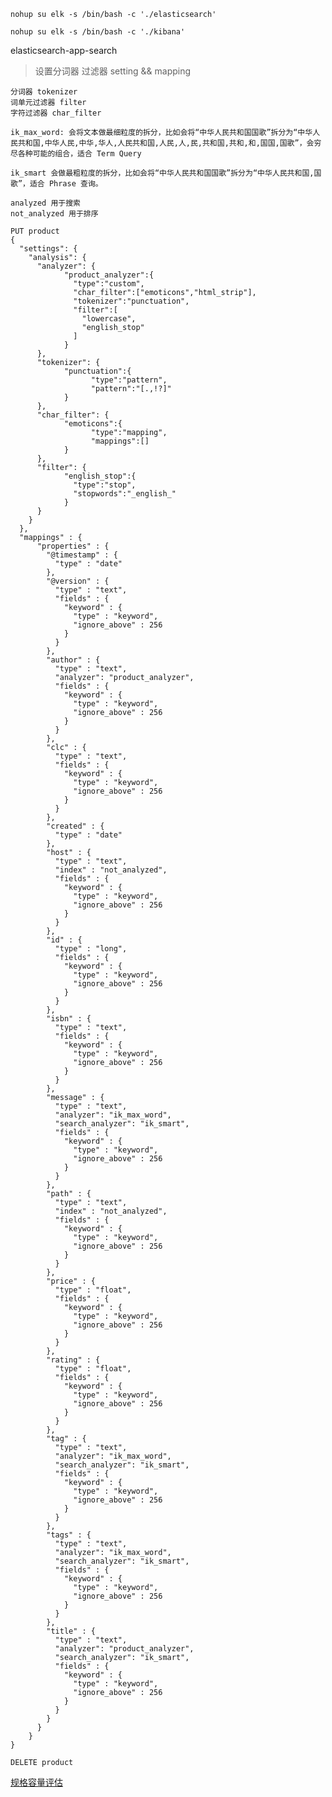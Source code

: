 
    nohup su elk -s /bin/bash -c './elasticsearch'

    nohup su elk -s /bin/bash -c './kibana'

elasticsearch-app-search


> 设置分词器 过滤器   setting && mapping
  

    分词器 tokenizer
    词单元过滤器 filter
    字符过滤器 char_filter

    ik_max_word: 会将文本做最细粒度的拆分，比如会将“中华人民共和国国歌”拆分为“中华人民共和国,中华人民,中华,华人,人民共和国,人民,人,民,共和国,共和,和,国国,国歌”，会穷尽各种可能的组合，适合 Term Query

    ik_smart 会做最粗粒度的拆分，比如会将“中华人民共和国国歌”拆分为“中华人民共和国,国歌”，适合 Phrase 查询。
    
    analyzed 用于搜索
    not_analyzed 用于排序

    PUT product
    {
      "settings": {
        "analysis": {
          "analyzer": {
                "product_analyzer":{
                  "type":"custom",
                  "char_filter":["emoticons","html_strip"],
                  "tokenizer":"punctuation",
                  "filter":[
                    "lowercase",
                    "english_stop"
                  ]
                }
          },
          "tokenizer": {
                "punctuation":{
                      "type":"pattern",
                      "pattern":"[.,!?]"
                }
          },
          "char_filter": {
                "emoticons":{
                      "type":"mapping",
                      "mappings":[]
                }
          },
          "filter": {
                "english_stop":{
                  "type":"stop",
                  "stopwords":"_english_"
                }
          }
        }
      },
      "mappings" : {
          "properties" : {
            "@timestamp" : {
              "type" : "date"
            },
            "@version" : {
              "type" : "text",
              "fields" : {
                "keyword" : {
                  "type" : "keyword",
                  "ignore_above" : 256
                }
              }
            },
            "author" : {
              "type" : "text",
              "analyzer": "product_analyzer",
              "fields" : {
                "keyword" : {
                  "type" : "keyword",
                  "ignore_above" : 256
                }
              }
            },
            "clc" : {
              "type" : "text",
              "fields" : {
                "keyword" : {
                  "type" : "keyword",
                  "ignore_above" : 256
                }
              }
            },
            "created" : {
              "type" : "date"
            },
            "host" : {
              "type" : "text",
              "index" : "not_analyzed",
              "fields" : {
                "keyword" : {
                  "type" : "keyword",
                  "ignore_above" : 256
                }
              }
            },
            "id" : {
              "type" : "long",
              "fields" : {
                "keyword" : {
                  "type" : "keyword",
                  "ignore_above" : 256
                }
              }
            },
            "isbn" : {
              "type" : "text",
              "fields" : {
                "keyword" : {
                  "type" : "keyword",
                  "ignore_above" : 256
                }
              }
            },
            "message" : {
              "type" : "text",
              "analyzer": "ik_max_word",
              "search_analyzer": "ik_smart",
              "fields" : {
                "keyword" : {
                  "type" : "keyword",
                  "ignore_above" : 256
                }
              }
            },
            "path" : {
              "type" : "text",
              "index" : "not_analyzed",
              "fields" : {
                "keyword" : {
                  "type" : "keyword",
                  "ignore_above" : 256
                }
              }
            },
            "price" : {
              "type" : "float",
              "fields" : {
                "keyword" : {
                  "type" : "keyword",
                  "ignore_above" : 256
                }
              }
            },
            "rating" : {
              "type" : "float",
              "fields" : {
                "keyword" : {
                  "type" : "keyword",
                  "ignore_above" : 256
                }
              }
            },
            "tag" : {
              "type" : "text",
              "analyzer": "ik_max_word",
              "search_analyzer": "ik_smart",
              "fields" : {
                "keyword" : {
                  "type" : "keyword",
                  "ignore_above" : 256
                }
              }
            },
            "tags" : {
              "type" : "text",
              "analyzer": "ik_max_word",
              "search_analyzer": "ik_smart",
              "fields" : {
                "keyword" : {
                  "type" : "keyword",
                  "ignore_above" : 256
                }
              }
            },
            "title" : {
              "type" : "text",
              "analyzer": "product_analyzer",
              "search_analyzer": "ik_smart",
              "fields" : {
                "keyword" : {
                  "type" : "keyword",
                  "ignore_above" : 256
                }
              }
            }
          }
        }
    }

    DELETE product

   
[规格容量评估](https://help.aliyun.com/document_detail/72660.html)